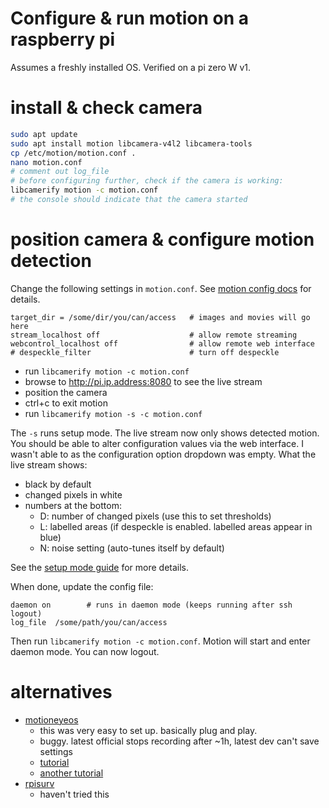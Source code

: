 # Configure & run motion on a raspberry pi

Assumes a freshly installed OS. Verified on a pi zero W v1.

# install & check camera
```sh
sudo apt update
sudo apt install motion libcamera-v4l2 libcamera-tools
cp /etc/motion/motion.conf .
nano motion.conf
# comment out log_file
# before configuring further, check if the camera is working:
libcamerify motion -c motion.conf
# the console should indicate that the camera started
```

# position camera & configure motion detection
Change the following settings in `motion.conf`. See
[motion config docs](https://motion-project.github.io/motion_config.html) for
details.

```
target_dir = /some/dir/you/can/access   # images and movies will go here
stream_localhost off                    # allow remote streaming
webcontrol_localhost off                # allow remote web interface
# despeckle_filter                      # turn off despeckle
```

- run `libcamerify motion -c motion.conf`
- browse to http://pi.ip.address:8080 to see the live stream
- position the camera
- ctrl+c to exit motion
- run `libcamerify motion -s -c motion.conf`

The `-s` runs setup mode. The live stream now only shows detected motion. You
should be able to alter configuration values via the web interface. I wasn't
able to as the configuration option dropdown was empty. What the live stream
shows:

- black by default
- changed pixels in white
- numbers at the bottom:
    - D: number of changed pixels (use this to set thresholds)
    - L: labelled areas (if despeckle is enabled. labelled areas appear in blue)
    - N: noise setting (auto-tunes itself by default)

See the [setup mode guide](https://motion-project.github.io/4.6.0/motion_config.html#setup_mode)
for more details.

When done, update the config file:

```
daemon on        # runs in daemon mode (keeps running after ssh logout)
log_file  /some/path/you/can/access
```

Then run `libcamerify motion -c motion.conf`. Motion will start and enter daemon
mode. You can now logout.


# alternatives
- [motioneyeos](https://github.com/ccrisan/motioneyeos/wiki)
    - this was very easy to set up. basically plug and play.
    - buggy. latest official stops recording after ~1h, latest dev can't save
      settings
    - [tutorial](https://pimylifeup.com/raspberry-pi-security-camera/)
    - [another tutorial](https://gndtovcc.home.blog/2020/04/17/install-motioneyeos-on-raspberry-pi-surveillance-camera-system/)
- [rpisurv](https://github.com/SvenVD/rpisurv)
    - haven't tried this
